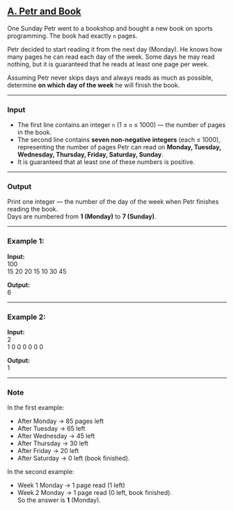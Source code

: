 ## [A. Petr and Book](https://codeforces.com/problemset/problem/139/A)

One Sunday Petr went to a bookshop and bought a new book on sports programming. The book had exactly `n` pages.  

Petr decided to start reading it from the next day (Monday). He knows how many pages he can read each day of the week. Some days he may read nothing, but it is guaranteed that he reads at least one page per week.  

Assuming Petr never skips days and always reads as much as possible, determine **on which day of the week** he will finish the book.  

---

### Input
- The first line contains an integer `n` (1 ≤ `n` ≤ 1000) — the number of pages in the book.  
- The second line contains **seven non-negative integers** (each ≤ 1000), representing the number of pages Petr can read on **Monday, Tuesday, Wednesday, Thursday, Friday, Saturday, Sunday**.  
- It is guaranteed that at least one of these numbers is positive.  

---

### Output
Print one integer — the number of the day of the week when Petr finishes reading the book.  
Days are numbered from **1 (Monday)** to **7 (Sunday)**.  

---

### Example 1:
**Input:**  
100  
15 20 20 15 10 30 45  

**Output:**  
6  

---

### Example 2:
**Input:**  
2  
1 0 0 0 0 0 0  

**Output:**  
1  

---

### Note
In the first example:  
- After Monday → 85 pages left  
- After Tuesday → 65 left  
- After Wednesday → 45 left  
- After Thursday → 30 left  
- After Friday → 20 left  
- After Saturday → 0 left (book finished).  

In the second example:  
- Week 1 Monday → 1 page read (1 left)  
- Week 2 Monday → 1 page read (0 left, book finished).  
So the answer is **1** (Monday).  
